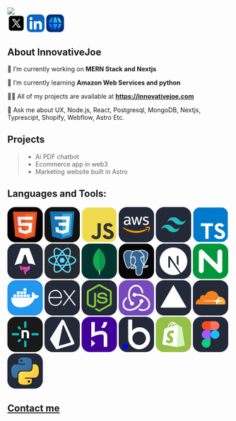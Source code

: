 
<div> 
  <img width="500" align="center" src="https://readme-typing-svg.herokuapp.com?font=inter&weight=500&duration=4000&pause=700&color=027BFE&random=false&width=435&lines=Hi+I'm+Joel;Let's+connect"/>
</div>
<a href="https://x.com/innovative_joe" target="_blank" rel="nofollow"><img src="https://github.com/InnovativeJoe/InnovativeJoe/blob/33772ddc27bf13fe05b3d61fda32b7a0d2839dff/assets/icons/X%20(formerly%20Twitter).svg" alt="X (formerly twitter) profile" width="40" height="40" style="max-width: 100%;"></a> 
<a href="https://www.linkedin.com/in/joel-george-web-product-designer-researcher/" target="_blank" rel="nofollow"><img src="https://github.com/InnovativeJoe/InnovativeJoe/blob/main/assets/icons/Linkedin.svg" alt="linkedin profile" width="40" height="40" style="max-width: 100%;"></a> 
<a href="https://innovativejoe.com" target="_blank" rel="nofollow"><img src="https://github.com/InnovativeJoe/InnovativeJoe/blob/main/assets/icons/Website.svg" alt="my website" width="40" height="40" style="max-width: 100%;"></a> 

<!--<p align="left"> <img src="https://komarev.com/ghpvc/?username=innovativejoe&label=Profile%20views&color=0e75b6&style=flat" alt="innovativejoe" /> </p>-->


## About InnovativeJoe

   🔭 I’m currently working on **MERN Stack and Nextjs**
    
   🌱 I’m currently learning **Amazon Web Services and python**
    
   👨‍💻 All of my projects are available at **https://innovativejoe.com**
    
   💬 Ask me about UX, Node.js, React, Postgresql, MongoDB, Nextjs, Typrescipt, Shopify, Webflow, Astro Etc.

## Projects
> - Ai PDF chatbot
> - Ecommerce app in web3
> - Marketing website built in Astro

## Languages and Tools:
![HTML](https://github.com/InnovativeJoe/InnovativeJoe/blob/main/assets/icons/HTML.svg "HTML5")
![CSS3](https://github.com/InnovativeJoe/InnovativeJoe/blob/main/assets/icons/CSS.svg "CSS3")
![JavaScript](https://github.com/InnovativeJoe/InnovativeJoe/blob/main/assets/icons/JavaScript.svg "JavaScript")
![AWS](https://github.com/InnovativeJoe/InnovativeJoe/blob/main/assets/icons/AWS.svg "AWS")
![Tailwind](https://github.com/InnovativeJoe/InnovativeJoe/blob/main/assets/icons/Tailwind.svg "Tailwind")
![TypeScript](https://github.com/InnovativeJoe/InnovativeJoe/blob/main/assets/icons/Typescript.svg "TypeScript")
![Astro](https://github.com/InnovativeJoe/InnovativeJoe/blob/main/assets/icons/Astro%20icon.svg "Astro")
![React](https://github.com/InnovativeJoe/InnovativeJoe/blob/main/assets/icons/React.svg "React")
![MongoDb](https://github.com/InnovativeJoe/InnovativeJoe/blob/main/assets/icons/MongoDb.svg "MongoDb")
![PostgresSQL](https://github.com/InnovativeJoe/InnovativeJoe/blob/main/assets/icons/PostgreSQL.svg "PostgreSQL")
![NextJS](https://github.com/InnovativeJoe/InnovativeJoe/blob/main/assets/icons/NextJs.svg "NextJS")
![Nginx](https://github.com/InnovativeJoe/InnovativeJoe/blob/main/assets/icons/Nginx.svg "Nginx")
![Docker](https://github.com/InnovativeJoe/InnovativeJoe/blob/main/assets/icons/Docker.svg "Docker")
![ExpressJS](https://github.com/InnovativeJoe/InnovativeJoe/blob/main/assets/icons/ExpressJs.svg "ExpressJS")
![NodeJS](https://github.com/InnovativeJoe/InnovativeJoe/blob/main/assets/icons/NodeJs.svg "NodeJS")
![Redux](https://github.com/InnovativeJoe/InnovativeJoe/blob/main/assets/icons/Redux.svg "Redux")
![Vercel](https://github.com/InnovativeJoe/InnovativeJoe/blob/main/assets/icons/Vercel.svg "Vercel")
![Cloudflare](https://github.com/InnovativeJoe/InnovativeJoe/blob/main/assets/icons/Cloudflare.svg "Cloudfare")
![Netlify](https://github.com/InnovativeJoe/InnovativeJoe/blob/main/assets/icons/Netlify.svg "Netlify")
![Prisma](https://github.com/InnovativeJoe/InnovativeJoe/blob/main/assets/icons/Prisma.svg "Prisma ORM")
![Heroku](https://github.com/InnovativeJoe/InnovativeJoe/blob/main/assets/icons/Heroku.svg "Heroku")
![Bubble](https://github.com/InnovativeJoe/InnovativeJoe/blob/main/assets/icons/Bubble.svg "Bubble no code solution")
![Shopify](https://github.com/InnovativeJoe/InnovativeJoe/blob/main/assets/icons/Shopify.svg "Shopify")
![Figma](https://github.com/InnovativeJoe/InnovativeJoe/blob/main/assets/icons/Figma.svg "Figma")
![Python](https://github.com/InnovativeJoe/InnovativeJoe/blob/main/assets/icons/Python.svg "Python")

<!--
[![Name](img_url "Tooltip")
[![]("")

[![Shopify](https://github.com/InnovativeJoe/InnovativeJoe/blob/main/assets/icons/Shopify%20icon.svg "Shopify")

[![Webflow](InnovativeJoe/InnovativeJoe/blob/main/assets/icons/Webflow%20icon.svg "Webflow")--> 
  
## <a href="https://innovativejoe.com/contact">Contact me</a>

<!--
<p align="left"> <a href="https://github.com/ryo-ma/github-profile-trophy"><img src="https://github-profile-trophy.vercel.app/?username=innovativejoe" alt="innovativejoe" /></a> </p>
<p><img align="left" src="https://github-readme-stats.vercel.app/api/top-langs?username=innovativejoe&show_icons=true&locale=en&layout=compact" alt="innovativejoe" /></p>

<p>&nbsp;<img align="center" src="https://github-readme-stats.vercel.app/api?username=innovativejoe&show_icons=true&locale=en" alt="innovativejoe" /></p>

<p><img align="center" src="https://github-readme-streak-stats.herokuapp.com/?user=innovativejoe&" alt="innovativejoe" /></p>

- 👯 I’m looking to collaborate on ...
- 🤔 I’m looking for help with ...
- ⚡ Fun fact: ...
-->

